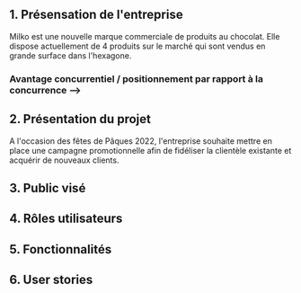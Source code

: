 ## 1. Présensation de l'entreprise 

Milko est une nouvelle marque commerciale de produits au chocolat. Elle dispose actuellement de 4 produits sur le marché qui sont vendus en grande surface dans l'hexagone.  

###	Avantage concurrentiel / positionnement par rapport à la concurrence -->

## 2. Présentation du projet 

A l'occasion des fêtes de Pâques 2022, l'entreprise souhaite mettre en place une campagne promotionnelle afin de fidéliser la clientèle existante et acquérir de nouveaux clients.

<!-- a)	Objectifs globaux

b)	Date de mise en ligne prévisionnelle -->



## 3. Public visé 



## 4. Rôles utilisateurs


## 5. Fonctionnalités 

## 6. User stories 

